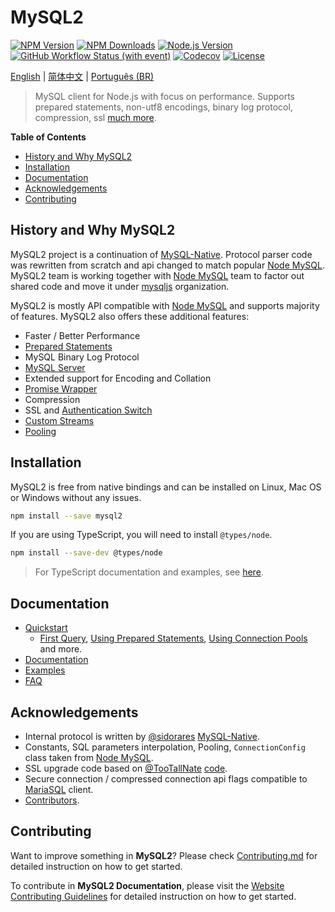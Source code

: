 [npm-image]: https://img.shields.io/npm/v/mysql2.svg
[npm-url]: https://npmjs.com/package/mysql2
[node-version-image]: https://img.shields.io/node/v/mysql2.svg
[node-version-url]: https://nodejs.org/en/download
[downloads-image]: https://img.shields.io/npm/dm/mysql2.svg
[downloads-url]: https://npmjs.com/package/mysql2
[license-url]: https://github.com/sidorares/node-mysql2/blob/master/License
[license-image]: https://img.shields.io/npm/l/mysql2.svg?maxAge=2592000
[node-mysql]: https://github.com/mysqljs/mysql
[mysqljs]: https://github.com/mysqljs
[mysql-native]: https://github.com/sidorares/nodejs-mysql-native
[sidorares]: https://github.com/sidorares
[TooTallNate]: https://gist.github.com/TooTallNate
[starttls.js]: https://gist.github.com/TooTallNate/848444
[node-mariasql]: https://github.com/mscdex/node-mariasql
[contributors]: https://github.com/sidorares/node-mysql2/graphs/contributors
[contributing]: https://github.com/sidorares/node-mysql2/blob/master/Contributing.md
[docs-base]: https://sidorares.github.io/node-mysql2/docs
[docs-base-zh-CN]: https://sidorares.github.io/node-mysql2/zh-CN/docs
[docs-base-pt-BR]: https://sidorares.github.io/node-mysql2/pt-BR/docs
[docs-prepared-statements]: https://sidorares.github.io/node-mysql2/docs/documentation/prepared-statements
[docs-mysql-server]: https://sidorares.github.io/node-mysql2/docs/documentation/mysql-server
[docs-promise-wrapper]: https://sidorares.github.io/node-mysql2/docs/documentation/promise-wrapper
[docs-authentication-switch]: https://sidorares.github.io/node-mysql2/docs/documentation/authentication-switch
[docs-streams]: https://sidorares.github.io/node-mysql2/docs/documentation/extras
[docs-typescript-docs]: https://sidorares.github.io/node-mysql2/docs/documentation/typescript-examples
[docs-qs-pooling]: https://sidorares.github.io/node-mysql2/docs#using-connection-pools
[docs-qs-first-query]: https://sidorares.github.io/node-mysql2/docs#first-query
[docs-qs-using-prepared-statements]: https://sidorares.github.io/node-mysql2/docs#using-prepared-statements
[docs-examples]: https://sidorares.github.io/node-mysql2/docs/examples
[docs-faq]: https://sidorares.github.io/node-mysql2/docs/faq
[docs-documentation]: https://sidorares.github.io/node-mysql2/docs/documentation
[docs-contributing]: https://sidorares.github.io/node-mysql2/docs/contributing/website
[coverage]: https://img.shields.io/codecov/c/github/sidorares/node-mysql2
[coverage-url]: https://app.codecov.io/github/sidorares/node-mysql2
[ci-url]: https://github.com/sidorares/node-mysql2/actions/workflows/ci-coverage.yml?query=branch%3Amaster
[ci-image]: https://img.shields.io/github/actions/workflow/status/sidorares/node-mysql2/ci-coverage.yml?event=push&style=flat&label=CI&branch=master

# MySQL2

[![NPM Version][npm-image]][npm-url]
[![NPM Downloads][downloads-image]][downloads-url]
[![Node.js Version][node-version-image]][node-version-url]
[![GitHub Workflow Status (with event)][ci-image]][ci-url]
[![Codecov][coverage]][coverage-url]
[![License][license-image]][license-url]

[English][docs-base] | [简体中文][docs-base-zh-CN] | [Português (BR)][docs-base-pt-BR]

> MySQL client for Node.js with focus on performance. Supports prepared statements, non-utf8 encodings, binary log protocol, compression, ssl [much more][docs-documentation].

**Table of Contents**

- [History and Why MySQL2](#history-and-why-mysql2)
- [Installation](#installation)
- [Documentation](#documentation)
- [Acknowledgements](#acknowledgements)
- [Contributing](#contributing)

## History and Why MySQL2

MySQL2 project is a continuation of [MySQL-Native][mysql-native]. Protocol parser code was rewritten from scratch and api changed to match popular [Node MySQL][node-mysql]. MySQL2 team is working together with [Node MySQL][node-mysql] team to factor out shared code and move it under [mysqljs][mysqljs] organization.

MySQL2 is mostly API compatible with [Node MySQL][node-mysql] and supports majority of features. MySQL2 also offers these additional features:

- Faster / Better Performance
- [Prepared Statements][docs-prepared-statements]
- MySQL Binary Log Protocol
- [MySQL Server][docs-mysql-server]
- Extended support for Encoding and Collation
- [Promise Wrapper][docs-promise-wrapper]
- Compression
- SSL and [Authentication Switch][docs-authentication-switch]
- [Custom Streams][docs-streams]
- [Pooling][docs-qs-pooling]

## Installation

MySQL2 is free from native bindings and can be installed on Linux, Mac OS or Windows without any issues.

```bash
npm install --save mysql2
```

If you are using TypeScript, you will need to install `@types/node`.

```bash
npm install --save-dev @types/node
```

> For TypeScript documentation and examples, see [here][docs-typescript-docs].

## Documentation

- [Quickstart][docs-base]
  - [First Query][docs-qs-first-query], [Using Prepared Statements][docs-qs-using-prepared-statements], [Using Connection Pools][docs-qs-pooling] and more.
- [Documentation][docs-documentation]
- [Examples][docs-examples]
- [FAQ][docs-faq]

## Acknowledgements

- Internal protocol is written by [@sidorares][sidorares] [MySQL-Native][mysql-native].
- Constants, SQL parameters interpolation, Pooling, `ConnectionConfig` class taken from [Node MySQL][node-mysql].
- SSL upgrade code based on [@TooTallNate][TooTallNate] [code][starttls.js].
- Secure connection / compressed connection api flags compatible to [MariaSQL][node-mariasql] client.
- [Contributors][contributors].

## Contributing

Want to improve something in **MySQL2**?
Please check [Contributing.md][contributing] for detailed instruction on how to get started.

To contribute in **MySQL2 Documentation**, please visit the [Website Contributing Guidelines][docs-contributing] for detailed instruction on how to get started.

